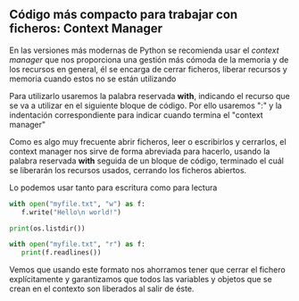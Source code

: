 ## Código más compacto para trabajar con ficheros: Context Manager

En las versiones más modernas de Python se recomienda usar el *context manager* que nos proporciona una gestión más cómoda de la memoria y de los recursos en general, él se encarga de cerrar ficheros, liberar recursos y memoria cuando estos no se están utilizando

Para utilizarlo usaremos la palabra reservada **with**, indicando el recurso que se va a utilizar en el siguiente bloque de código. Por ello usaremos ":" y la indentación correspondiente para indicar cuando termina el "context manager"

Como es algo muy frecuente abrir ficheros, leer o escribirlos y cerrarlos, el context manager nos sirve de forma abreviada para hacerlo, usando la palabra reservada **with** seguida de un bloque de código, terminado el cuál se liberarán los recursos usados, cerrando los ficheros abiertos.

Lo podemos usar tanto para escritura como para lectura

```python
with open("myfile.txt", "w") as f:
   f.write("Hello\n world!")

print(os.listdir())

with open("myfile.txt", "r") as f:
   print(f.readlines())
```

Vemos que usando este formato nos ahorramos tener que cerrar el fichero explícitamente y garantizamos que todos las variables y objetos que se crean en el contexto son liberados al salir de éste.

